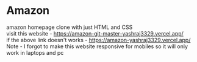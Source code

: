 # Amazon
amazon homepage clone with just HTML and CSS <br>
visit this website - https://amazon-git-master-yashraj3329.vercel.app/ <br>
if the above link doesn't works - https://amazon-yashraj3329.vercel.app/ <br>
Note - I forgot to make this website responsive for mobiles so it will only work in laptops and pc
